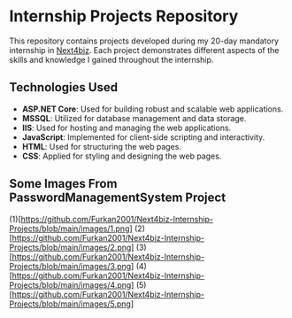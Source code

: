 # Internship Projects Repository

This repository contains projects developed during my 20-day mandatory internship in [Next4biz](https://www.next4biz.com). Each project demonstrates different aspects of the skills and knowledge I gained throughout the internship.

## Technologies Used

- **ASP.NET Core**: Used for building robust and scalable web applications.
- **MSSQL**: Utilized for database management and data storage.
- **IIS**: Used for hosting and managing the web applications.
- **JavaScript**: Implemented for client-side scripting and interactivity.
- **HTML**: Used for structuring the web pages.
- **CSS**: Applied for styling and designing the web pages.

## Some Images From PasswordManagementSystem Project

(1)[https://github.com/Furkan2001/Next4biz-Internship-Projects/blob/main/images/1.png]
(2)[https://github.com/Furkan2001/Next4biz-Internship-Projects/blob/main/images/2.png]
(3)[https://github.com/Furkan2001/Next4biz-Internship-Projects/blob/main/images/3.png]
(4)[https://github.com/Furkan2001/Next4biz-Internship-Projects/blob/main/images/4.png]
(5)[https://github.com/Furkan2001/Next4biz-Internship-Projects/blob/main/images/5.png]
